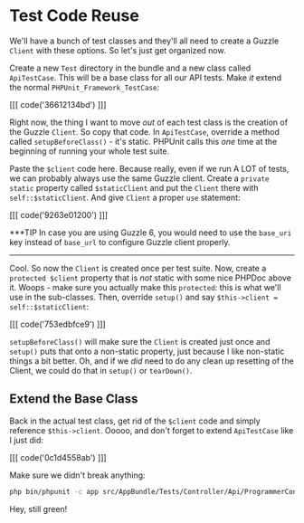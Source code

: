 # Test Code Reuse

We'll have a bunch of test classes and they'll all need to create a Guzzle
`Client` with these options. So let's just get organized now.

Create a new `Test` directory in the bundle and a new class called `ApiTestCase`.
This will be a base class for all our API tests. Make *it* extend the normal
`PHPUnit_Framework_TestCase`:

[[[ code('36612134bd') ]]]

Right now, the thing I want to move *out* of each test class is the creation
of the Guzzle `Client`. So copy that code. In `ApiTestCase`, override a method
called `setupBeforeClass()` - it's static. PHPUnit calls this *one* time
at the beginning of running your whole test suite.

Paste the `$client` code here. Because really, even if we run A LOT of tests,
we can probably always use the same Guzzle client. Create a `private static`
property called `$staticClient` and put the `Client` there with `self::$staticClient`.
And give `Client` a proper `use` statement:

[[[ code('9263e01200') ]]]

***TIP
In case you are using Guzzle 6, you would need to use the `base_uri` key instead of `base_url` to configure Guzzle client properly.
***
Cool. So now the `Client` is created once per test suite. Now, create a
`protected $client` property that is *not* static with some nice PHPDoc above
it. Woops - make sure you actually make this `protected`: this is what we'll
use in the sub-classes. Then, override `setup()` and say
`$this->client = self::$staticClient`:

[[[ code('753edbfce9') ]]]

`setupBeforeClass()` will make sure the `Client` is created just once
and `setup()` puts that onto a non-static property, just because I like non-static
things a bit better. Oh, and if we *did* need to do any clean up resetting
of the Client, we could do that in `setup()` or `tearDown()`.

## Extend the Base Class

Back in the actual test class, get rid of the `$client` code and simply reference
`$this->client`. Ooooo, and don't forget to extend `ApiTestCase` like I just
did:

[[[ code('0c1d4558ab') ]]]

Make sure we didn't break anything:

```bash
php bin/phpunit -c app src/AppBundle/Tests/Controller/Api/ProgrammerControllerTest.php
```

Hey, still green!
